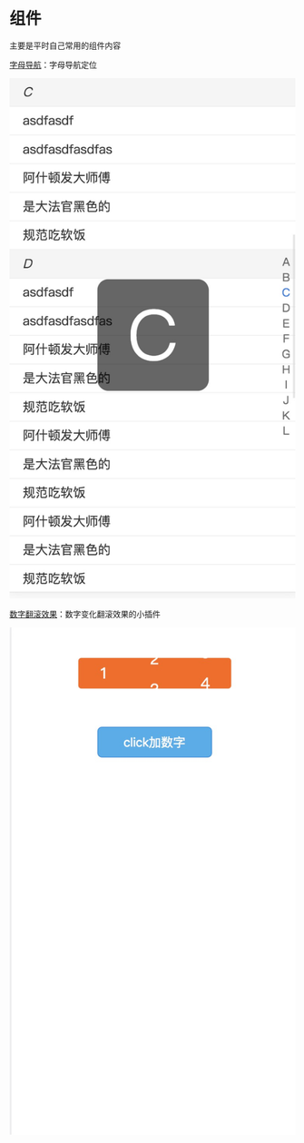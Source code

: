 # 组件

主要是平时自己常用的组件内容

[字母导航](./字母导航)：字母导航定位

![](./img/nav.jpg)

[数字翻滚效果](./数字翻滚效果)：数字变化翻滚效果的小插件

![](./img/num.jpg)
